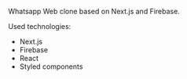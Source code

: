 Whatsapp Web clone based on Next.js and Firebase.

Used technologies:
- Next.js
- Firebase
- React
- Styled components
